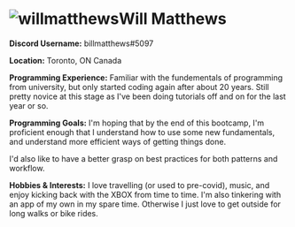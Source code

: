 # ![willmatthews](/Users/billm/Documents/Bootcamp/RWBootcamp/Images/willmatthews.jpeg)**Will Matthews**

**Discord Username:** billmatthews#5097

**Location:** Toronto, ON Canada

**Programming Experience:** Familiar with the fundementals of programming from university, but only started coding again after about 20 years.  Still pretty novice at this stage as I've been doing tutorials off and on for the last year or so.

**Programming Goals:** I'm hoping that by the end of this bootcamp, I'm proficient enough that I understand how to use some new fundamentals, and understand more efficient ways of getting things done.

I'd also like to have a better grasp on best practices for both patterns and workflow.

**Hobbies & Interests:** I love travelling (or used to pre-covid), music, and enjoy kicking back with the XBOX from time to time.  I'm also tinkering with an app of my own in my spare time. Otherwise I just love to get outside for long walks or bike rides.

